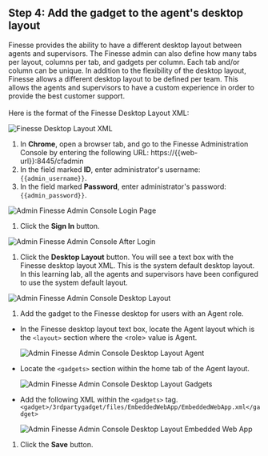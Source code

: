 ## Step 4: Add the gadget to the agent's desktop layout

Finesse provides the ability to have a different desktop layout between agents and supervisors. The Finesse admin can also define how many tabs per layout, columns per tab, and gadgets per column. Each tab and/or column can be unique. In addition to the flexibility of the desktop layout, Finesse allows a different desktop layout to be defined per team. This allows the agents and supervisors to have a custom experience in order to provide the best customer support.
<br><br>
Here is the format of the Finesse Desktop Layout XML:

![Finesse Desktop Layout XML](/posts/files/finesse-add-a-gadget/assets/images/finesse-desktop-layout-xml.jpg)

1. In **Chrome**, open a browser tab, and go to the Finesse Administration Console by entering the following URL: https://{{web-url}}:8445/cfadmin
1. In the field marked **ID**, enter administrator's username: ``{{admin_username}}``.
1. In the field marked **Password**, enter administrator's password: ``{{admin_password}}``.

 ![Admin Finesse Admin Console Login Page](/posts/files/finesse-add-a-gadget/assets/images/admin-finesse-admin-console.jpg)
1. Click the **Sign In** button.

 ![Admin Finesse Admin Console After Login](/posts/files/finesse-add-a-gadget/assets/images/admin-finesse-admin-console-after-login.jpg)
1. Click the **Desktop Layout** button. You will see a text box with the Finesse desktop layout XML. This is the system default desktop layout. In this learning lab, all the agents and supervisors have been configured to use the system default layout.

 ![Admin Finesse Admin Console Desktop Layout](/posts/files/finesse-add-a-gadget/assets/images/admin-finesse-admin-console-desktop-layout.jpg)
1. Add the gadget to the Finesse desktop for users with an Agent role.
 * In the Finesse desktop layout text box, locate the Agent layout which is the `<layout>` section where the &lt;role&gt; value is Agent.
 
    ![Admin Finesse Admin Console Desktop Layout Agent](/posts/files/finesse-add-a-gadget/assets/images/admin-finesse-admin-console-desktop-layout-agent.jpg)
 * Locate the `<gadgets>` section within the home tab of the Agent layout.
 
    ![Admin Finesse Admin Console Desktop Layout Gadgets](/posts/files/finesse-add-a-gadget/assets/images/admin-finesse-admin-console-desktop-layout-gadgets.jpg)
 * Add the following XML within the `<gadgets>` tag.
 ```<gadget>/3rdpartygadget/files/EmbeddedWebApp/EmbeddedWebApp.xml</gadget>```

    ![Admin Finesse Admin Console Desktop Layout Embedded Web App](/posts/files/finesse-add-a-gadget/assets/images/admin-finesse-admin-console-desktop-layout-embedded-web-app.jpg)
1. Click the **Save** button.